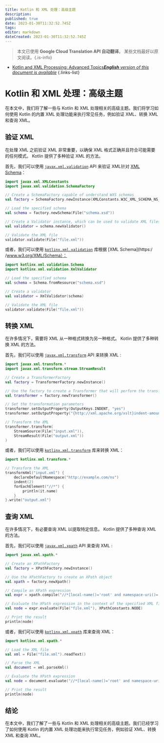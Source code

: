 ```yaml
---
title: Kotlin 和 XML 处理：高级主题
description: 
published: true
date: 2023-01-30T11:32:52.745Z
tags: 
editor: markdown
dateCreated: 2023-01-30T11:32:52.745Z
---
```


> 本文已使用 **Google Cloud Translation API 自动翻译**。
某些文档最好以原文阅读。{.is-info}
- [Kotlin and XML Processing: Advanced Topics***English** version of this document is available*](/en/Knowledge-base/Kotlin/kotlin-and-xml-processing-advanced-topics)
{.links-list}


# Kotlin 和 XML 处理：高级主题

在本文中，我们将了解一些与 Kotlin 和 XML 处理相关的高级主题。我们将学习如何使用 Kotlin 的内置 XML 处理功能来执行常见任务，例如验证 XML、转换 XML 和查询 XML。

## 验证 XML

在处理 XML 之前验证 XML 非常重要，以确保 XML 格式正确并且符合可能需要的任何模式。 Kotlin 提供了多种验证 XML 的方法。

首先，我们可以使用 [`javax.xml.validation`](https://docs.oracle.com/javaASE/8/docs/api/javax/xml/validation/package-summary.html) API 来验证 XML针对 [XML Schema](https://www.w3.org/XML/Schema)：

```kotlin
import javax.xml.XMLConstants
import javax.xml.validation.SchemaFactory

// Create a SchemaFactory capable of understand WXS schemas
val factory = SchemaFactory.newInstance(XMLConstants.W3C_XML_SCHEMA_NS_URI)

// Load the specified schema
val schema = factory.newSchema(File("schema.xsd"))

// Create a Validator instance, which can be used to validate XML files
val validator = schema.newValidator()

// Validate the XML file
validator.validate(File("file.xml"))
```

或者，我们可以使用 [`kotlinx.xml.validation`](https://github.com/Kotlin/kotlinx.xml/tree/master/validation) 库根据 [XML Schema](https:/ /www.w3.org/XML/Schema）：

```kotlin
import kotlinx.xml.validation.Schema
import kotlinx.xml.validation.XmlValidator

// Load the specified schema
val schema = Schema.fromResource("schema.xsd")

// Create a validator
val validator = XmlValidator(schema)

// Validate the XML file
validator.validate(File("file.xml"))
```

## 转换 XML

在许多情况下，需要将 XML 从一种格式转换为另一种格式。 Kotlin 提供了多种转换 XML 的方法。

首先，我们可以使用 [`javax.xml.transform`](https://docs.oracle.com/javase/8/docs/api/javax/xml/transform/package-summary.html) API 来转换 XML :

```kotlin
import javax.xml.transform.*
import javax.xml.transform.stream.StreamResult

// Create a TransformerFactory
val factory = TransformerFactory.newInstance()

// Use the factory to create a Transformer that will perform the transformation
val transformer = factory.newTransformer()

// Set the transformation parameters
transformer.setOutputProperty(OutputKeys.INDENT, "yes")
transformer.setOutputProperty("{http://xml.apache.org/xslt}indent-amount", "2")

// Transform the XML
transformer.transform(
    StreamSource(File("input.xml")), 
    StreamResult(File("output.xml"))
)
```

或者，我们可以使用 [`kotlinx.xml.transform`](https://github.com/Kotlin/kotlinx.xml/tree/master/transform) 库来转换 XML：

```kotlin
import kotlinx.xml.transform.*

// Transform the XML
transformXml("input.xml") {
    declareDefaultNamespace("http://example.com/ns")
    indent(2)
    forEachElement("//*") {
        println(it.name)
    }
}.write("output.xml")
```

## 查询 XML

在许多情况下，有必要查询 XML 以提取特定信息。 Kotlin 提供了多种查询 XML 的方法。

首先，我们可以使用 [`javax.xml.xpath`](https://docs.oracle.com/javase/8/docs/api/javax/xml/xpath/package-summary.html) API 来查询 XML :

```kotlin
import javax.xml.xpath.*

// Create an XPathFactory
val factory = XPathFactory.newInstance()

// Use the XPathFactory to create an XPath object
val xpath = factory.newXpath()

// Compile an XPath expression
val expr = xpath.compile("//*[local-name()='root' and namespace-uri()='http://example.com/ns']")

// Evaluate the XPath expression in the context of the specified XML file
val node = expr.evaluate(File("file.xml"), XPathConstants.NODE)

// Print the result
println(node)
```

或者，我们可以使用 [`kotlinx.xml.xpath`](https://github.com/Kotlin/kotlinx.xml/tree/master/xpath) 库来查询 XML：

```kotlin
import kotlinx.xml.xpath.*

// Load the XML file
val xml = File("file.xml").readText()

// Parse the XML
val document = xml.parseXml()

// Evaluate the XPath expression
val node = document.evaluate("//*[local-name()='root' and namespace-uri()='http://example.com/ns']")

// Print the result
println(node)
```

## 结论

在本文中，我们了解了一些与 Kotlin 和 XML 处理相关的高级主题。我们已经学习了如何使用 Kotlin 的内置 XML 处理功能来执行常见任务，例如验证 XML、转换 XML 和查询 XML。